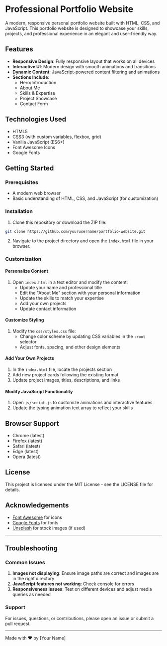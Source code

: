 # Professional Portfolio Website

A modern, responsive personal portfolio website built with HTML, CSS, and JavaScript. This portfolio website is designed to showcase your skills, projects, and professional experience in an elegant and user-friendly way.

## Features

- **Responsive Design**: Fully responsive layout that works on all devices
- **Interactive UI**: Modern design with smooth animations and transitions
- **Dynamic Content**: JavaScript-powered content filtering and animations
- **Sections Include**:
  - Hero/Introduction
  - About Me
  - Skills & Expertise
  - Project Showcase
  - Contact Form

## Technologies Used

- HTML5
- CSS3 (with custom variables, flexbox, grid)
- Vanilla JavaScript (ES6+)
- Font Awesome Icons
- Google Fonts

## Getting Started

### Prerequisites

- A modern web browser
- Basic understanding of HTML, CSS, and JavaScript (for customization)

### Installation

1. Clone this repository or download the ZIP file:

```bash
git clone https://github.com/yourusername/portfolio-website.git
```

2. Navigate to the project directory and open the `index.html` file in your browser.

### Customization

#### Personalize Content

1. Open `index.html` in a text editor and modify the content:
   - Update your name and professional title
   - Edit the "About Me" section with your personal information
   - Update the skills to match your expertise
   - Add your own projects
   - Update contact information

#### Customize Styling

1. Modify the `css/styles.css` file:
   - Change color scheme by updating CSS variables in the `:root` selector
   - Adjust fonts, spacing, and other design elements

#### Add Your Own Projects

1. In the `index.html` file, locate the projects section
2. Add new project cards following the existing format
3. Update project images, titles, descriptions, and links

#### Modify JavaScript Functionality

1. Open `js/script.js` to customize animations and interactive features
2. Update the typing animation text array to reflect your skills

## Browser Support

- Chrome (latest)
- Firefox (latest)
- Safari (latest)
- Edge (latest)
- Opera (latest)

## License

This project is licensed under the MIT License - see the LICENSE file for details.

## Acknowledgements

- [Font Awesome](https://fontawesome.com/) for icons
- [Google Fonts](https://fonts.google.com/) for fonts
- [Unsplash](https://unsplash.com/) for stock images (if used)

---

## Troubleshooting

### Common Issues

1. **Images not displaying**: Ensure image paths are correct and images are in the right directory
2. **JavaScript features not working**: Check console for errors
3. **Responsiveness issues**: Test on different devices and adjust media queries as needed

### Support

For issues, questions, or contributions, please open an issue or submit a pull request.

---

Made with ❤️ by [Your Name] 